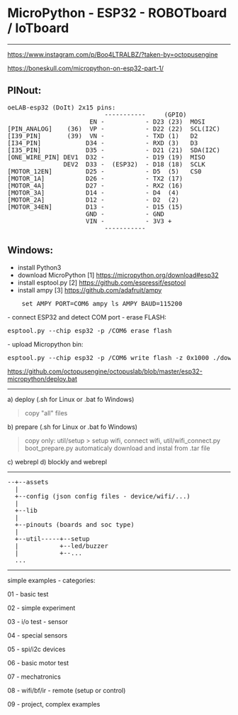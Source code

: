 # MicroPython - ESP32 - ROBOTboard / IoTboard

---
https://www.instagram.com/p/Boo4LTRALBZ/?taken-by=octopusengine

https://boneskull.com/micropython-on-esp32-part-1/


## PINout:
<pre>
oeLAB-esp32 (DoIt) 2x15 pins:                               [ROBOT Board]:::
                          -----------     (GPIO)
                      EN -           - D23 (23)  MOSI       [SPI_MOSI_PIN] 
[PIN_ANALOG]    (36)  VP -           - D22 (22)  SCL(I2C)   [I2C_SCL_PIN]
[I39_PIN]       (39)  VN -           - TXD (1)   D2
[I34_PIN]            D34 -           - RXD (3)   D3
[I35_PIN]            D35 -           - D21 (21)  SDA(I2C)   [I2C_SDA_PIN]
[ONE_WIRE_PIN] DEV1  D32 -           - D19 (19)  MISO       [SPI_MISO_PIN]
               DEV2  D33 -  (ESP32)  - D18 (18)  SCLK       [SPI_CLK_PIN]
[MOTOR_12EN]         D25 -           - D5  (5)   CS0        [SPI_CS0_PIN]
[MOTOR_1A]           D26 -           - TX2 (17)             [PIN_PWM1] /Servo1
[MOTOR_4A]           D27 -           - RX2 (16)             [PIN_PWM2] /Servo2
[MOTOR_3A]           D14 -           - D4  (4)              [PIN_PWM3] /Servo3
[MOTOR_2A]           D12 -           - D2  (2)              [BUILT_IN_LED]
[MOTOR_34EN]         D13 -           - D15 (15)             [WS_LED_PIN] //v1(13)     
                     GND -           - GND
                     VIN -           - 3V3 +
                          -----------
</pre>     



## Windows:
- install Python3 
- download MicroPython [1] https://micropython.org/download#esp32
- install esptool.py [2] https://github.com/espressif/esptool
- install ampy [3] https://github.com/adafruit/ampy <pre>
set AMPY_PORT=COM6
ampy ls
AMPY_BAUD=115200
</pre>
- connect ESP32 and detect COM port
- erase FLASH: <pre>esptool.py --chip esp32 -p /COM6 erase_flash</pre>
- upload Micropython bin: <pre>esptool.py --chip esp32 -p /COM6 write_flash -z 0x1000 ./down/esp32-20180821-v1.9.4-479-g828f771e3.bin</pre>

</pre>

https://github.com/octopusengine/octopuslab/blob/master/esp32-micropython/deploy.bat

---
a) deploy (.sh for Linux or .bat fo Windows) 
> copy "all" files

b) prepare (.sh for Linux or .bat fo Windows) 
> copy only:
 util/setup > setup wifi, connect wifi, 
 util/wifi_connect.py
 boot_prepare.py
 > automaticaly download and instal from .tar file

c) webrepl
d) blockly and webrepl

---



<pre>
--+--assets
  |
  +--config (json config files - device/wifi/...)
  |
  +--lib 
  |
  +--pinouts (boards and soc type)
  |
  +--util-----+--setup
  |           +--led/buzzer 
  |           +--...
  ...
</pre>


---
simple examples - categories:

01 - basic test

02 - simple experiment

03 - i/o test - sensor

04 - special sensors

05 - spi/i2c devices

06 - basic motor test

07 - mechatronics

08 - wifi/bf/ir - remote (setup or control)

09 - project, complex examples








